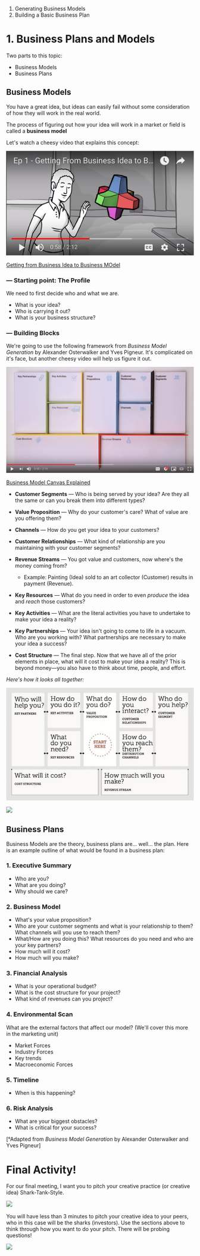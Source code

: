 1. Generating Business Models
1. Building a Basic Business Plan

# 1. Business Plans and Models  

Two parts to this topic:

* Business Models
* Business Plans

## Business Models
You have a great idea, but ideas can easily fail without some consideration of how they will work in the real world. 

The process of figuring out how your idea will work in a market or field is called a **business model**

Let's watch a cheesy video that explains this concept: 

![](https://github.com/Orthelious/PDCP_Spring2019/blob/master/images/e1_businessidea.png)

[Getting from Business Idea to Business MOdel](https://www.youtube.com/channel/UCPVreN9tVxFY2RgWeENShpg)

### — Starting point: The Profile
We need to first decide who and what we are. 

* What is your idea?
* Who is carrying it out?
* What is your business structure?

### — Building Blocks
We're going to use the following framework from *Business Model Generation* by Alexander Osterwalker and Yves Pigneur. It's complicated on it's face, but another cheesy video will help us figure it out. 

![](https://github.com/Orthelious/PDCP_Spring2019/blob/master/images/e1_businessmodel.png)

[Business Model Canvas Explained](https://www.youtube.com/watch?v=QoAOzMTLP5s)

* **Customer Segments** — Who is being served by your idea? Are they all the same or can you break them into different types?

* **Value Proposition** — Why do your customer's care? What of value are you offering them?

* **Channels** — How do you get your idea to your customers?

* **Customer Relationships** — What kind of relationship are you maintaining with your customer segments?

* **Revenue Streams** — You got value and customers, now where's the money coming from?
	* Example: Painting (Idea) sold to an art collector (Customer) results in payment (Revenue). 
	
* **Key Resources** — What do you need in order to even *produce* the idea and *reach* those customers?

* **Key Activities** — What are the literal activities you have to undertake to make your idea a reality?

* **Key Partnerships** — Your idea isn't going to come to life in a vacuum. Who are you working with? What partnerships are necessary to make your idea a success?

* **Cost Structure** — The final step. Now that we have all of the prior elements in place, what will it cost to make your idea a reality? This is beyond money—you also have to think about time, people, and effort.

*Here's how it looks all together:*

![](https://github.com/Orthelious/PDCP_Spring2019/blob/master/images/e1_businessmodelsimplified.jpg)

![](https://transitionconsciousness.files.wordpress.com/2013/05/business-model-canvas.jpg?w=940&h=694)

## Business Plans
Business Models are the theory, business plans are... well... the plan. Here is an example outline of what would be found in a business plan:

### 1. Executive Summary
* Who are you?
* What are you doing?
* Why should we care?

### 2. Business Model
* What's your value proposition?
* Who are your customer segments and what is your relationship to them? What channels will you use to reach them?
* What/How are you doing this? What resources do you need and who are your key partners?
* How much will it cost?
* How much will you make?

### 3. Financial Analysis
* What is your operational budget?
* What is the cost structure for your project?
* What kind of revenues can you project?

### 4. Environmental Scan
What are the external factors that affect our model? (We'll cover this more in the marketing unit)

* Market Forces  
* Industry Forces
* Key trends 
* Macroeconomic Forces 

### 5. Timeline

* When is this happening? 

### 6. Risk Analysis 
* What are your biggest obstacles?
* What is critical for your success?


[°Adapted from *Business Model Generation* by Alexander Osterwalker and Yves Pigneur]

# Final Activity!

For our final meeting, I want you to pitch your creative practice (or creative idea) Shark-Tank-Style.

![](https://media.giphy.com/media/65MoQpbZA9fdwy68Mx/giphy.gif)

You will have less than 3 minutes to pitch your creative idea to your peers, who in this case will be the sharks (investors). Use the sections above to think through how you want to do your pitch. There will be probing questions!

![](https://media.giphy.com/media/l4EoTQnVWr0vcjc08/giphy.gif) 